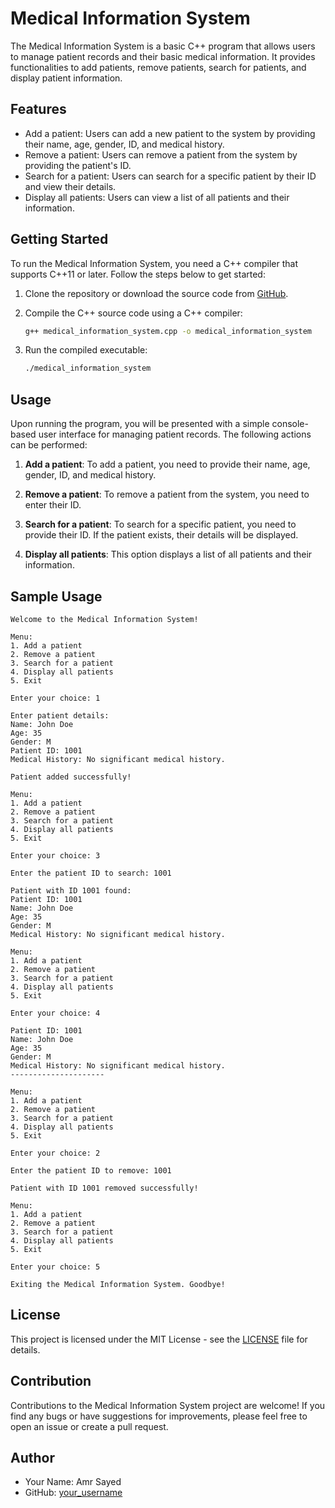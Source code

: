 # Medical Information System

The Medical Information System is a basic C++ program that allows users to manage patient records and their basic medical information. It provides functionalities to add patients, remove patients, search for patients, and display patient information.

## Features

- Add a patient: Users can add a new patient to the system by providing their name, age, gender, ID, and medical history.
- Remove a patient: Users can remove a patient from the system by providing the patient's ID.
- Search for a patient: Users can search for a specific patient by their ID and view their details.
- Display all patients: Users can view a list of all patients and their information.

## Getting Started

To run the Medical Information System, you need a C++ compiler that supports C++11 or later. Follow the steps below to get started:

1. Clone the repository or download the source code from [GitHub](https://github.com/AmrSayed0/medical-information-system).

2. Compile the C++ source code using a C++ compiler:

   ```bash
   g++ medical_information_system.cpp -o medical_information_system
   ```

3. Run the compiled executable:

   ```bash
   ./medical_information_system
   ```

## Usage

Upon running the program, you will be presented with a simple console-based user interface for managing patient records. The following actions can be performed:

1. **Add a patient**: To add a patient, you need to provide their name, age, gender, ID, and medical history.

2. **Remove a patient**: To remove a patient from the system, you need to enter their ID.

3. **Search for a patient**: To search for a specific patient, you need to provide their ID. If the patient exists, their details will be displayed.

4. **Display all patients**: This option displays a list of all patients and their information.

## Sample Usage

```
Welcome to the Medical Information System!

Menu:
1. Add a patient
2. Remove a patient
3. Search for a patient
4. Display all patients
5. Exit

Enter your choice: 1

Enter patient details:
Name: John Doe
Age: 35
Gender: M
Patient ID: 1001
Medical History: No significant medical history.

Patient added successfully!

Menu:
1. Add a patient
2. Remove a patient
3. Search for a patient
4. Display all patients
5. Exit

Enter your choice: 3

Enter the patient ID to search: 1001

Patient with ID 1001 found:
Patient ID: 1001
Name: John Doe
Age: 35
Gender: M
Medical History: No significant medical history.

Menu:
1. Add a patient
2. Remove a patient
3. Search for a patient
4. Display all patients
5. Exit

Enter your choice: 4

Patient ID: 1001
Name: John Doe
Age: 35
Gender: M
Medical History: No significant medical history.
---------------------

Menu:
1. Add a patient
2. Remove a patient
3. Search for a patient
4. Display all patients
5. Exit

Enter your choice: 2

Enter the patient ID to remove: 1001

Patient with ID 1001 removed successfully!

Menu:
1. Add a patient
2. Remove a patient
3. Search for a patient
4. Display all patients
5. Exit

Enter your choice: 5

Exiting the Medical Information System. Goodbye!
```

## License

This project is licensed under the MIT License - see the [LICENSE](LICENSE) file for details.

## Contribution

Contributions to the Medical Information System project are welcome! If you find any bugs or have suggestions for improvements, please feel free to open an issue or create a pull request.

## Author

- Your Name: Amr Sayed
- GitHub: [your_username](https://github.com/AmrSayed0)
